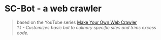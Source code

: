 # SC-Bot - a web crawler
> based on the YouTube series [Make Your Own Web Crawler](https://www.youtube.com/playlist?list=PLBOh8f9FoHHjdsAWwUjKk-QOlmBw-0Bvr)  
> *1.1 - Customizes basic bot to culinary specific sites and trims excess code.* 
